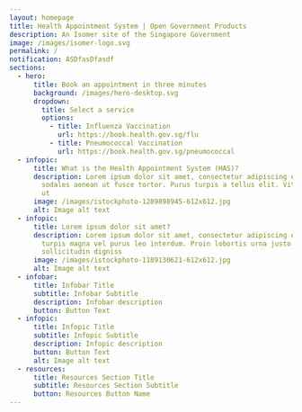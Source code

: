 ```yaml
---
layout: homepage
title: Health Appointment System | Open Government Products
description: An Isomer site of the Singapore Government
image: /images/isomer-logo.svg
permalink: /
notification: ASDfasDfasdf
sections:
  - hero:
      title: Book an appointment in three minutes
      background: /images/hero-desktop.svg
      dropdown:
        title: Select a service
        options:
          - title: Influenza Vaccination
            url: https://book.health.gov.sg/flu
          - title: Pneumococcal Vaccination
            url: https://book.health.gov.sg/pneumococcal
  - infopic:
      title: What is the Health Appointment System (HAS)?
      description: Lorem ipsum dolor sit amet, consectetur adipiscing elit. Nisl eu,
        sodales aenean ut fusce tortor. Purus turpis a tellus elit. Vitae massa
        ut
      image: /images/istockphoto-1289898945-612x612.jpg
      alt: Image alt text
  - infopic:
      title: Lorem ipsum dolor sit amet?
      description: Lorem ipsum dolor sit amet, consectetur adipiscing elit. Malesuada
        turpis magna vel purus leo interdum. Proin lobortis urna justo nulla
        sollicitudin digniss
      image: /images/istockphoto-1189130621-612x612.jpg
      alt: Image alt text
  - infobar:
      title: Infobar Title
      subtitle: Infobar Subtitle
      description: Infobar description
      button: Button Text
  - infopic:
      title: Infopic Title
      subtitle: Infopic Subtitle
      description: Infopic description
      button: Button Text
      alt: Image alt text
  - resources:
      title: Resources Section Title
      subtitle: Resources Section Subtitle
      button: Resources Button Name
---
```

